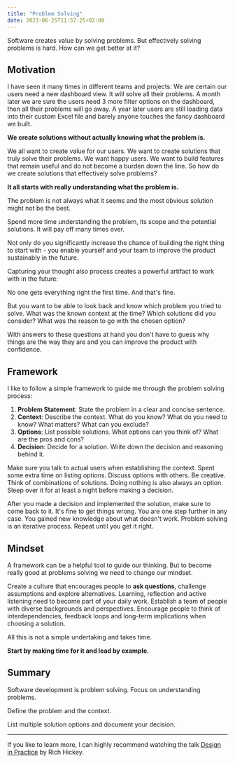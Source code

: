 ```yaml
---
title: "Problem Solving"
date: 2023-06-25T11:57:25+02:00
---
```


Software creates value by solving problems. But effectively solving problems is hard. How can we get better at it?
<!--more-->


## Motivation

I have seen it many times in different teams and projects:
We are certain our users need a new dashboard view. It will solve all their problems.
A month later we are sure the users need 3 more filter options on the dashboard, then all their problems will go away.
A year later users are still loading data into their custom Excel file and barely anyone touches the fancy dashboard we built.

**We create solutions without actually knowing what the problem is.**

We all want to create value for our users. We want to create solutions that truly solve their problems. We want happy users. We want to build features that remain useful and do not become a burden down the line.
So how do we create solutions that effectively solve problems?

**It all starts with really understanding what the problem is.**

The problem is not always what it seems and the most obvious solution might not be the best.

Spend more time understanding the problem, its scope and the potential solutions.
It will pay off many times over.

Not only do you significantly increase the chance of building the right thing to start with - you enable yourself and your team to improve the product sustainably in the future.

Capturing your thought also process creates a powerful artifact to work with in the future:

No one gets everything right the first time. And that's fine.

But you want to be able to look back and know which problem you tried to solve. What was the known context at the time? Which solutions did you consider? What was the reason to go with the chosen option?

With answers to these questions at hand you don't have to guess why things are the way they are and you can improve the product with confidence.


## Framework

I like to follow a simple framework to guide me through the problem solving process:

1. **Problem Statement**: State the problem in a clear and concise sentence.
2. **Context**: Describe the context. What do you know? What do you need to know? What matters? What can you exclude?
3. **Options**: List possible solutions. What options can you think of? What are the pros and cons?
4. **Decision**: Decide for a solution. Write down the decision and reasoning behind it.

Make sure you talk to actual users when establishing the context.
Spent some extra time on listing options. Discuss options with others. Be creative. Think of combinations of solutions. Doing nothing is also always an option.
Sleep over it for at least a night before making a decision.

After you made a decision and implemented the solution, make sure to come back to it.
It's fine to get things wrong. You are one step further in any case. You gained new knowledge about what doesn't work.
Problem solving is an iterative process. Repeat until you get it right.


## Mindset

A framework can be a helpful tool to guide our thinking.
But to become really good at problems solving we need to change our mindset.

Create a culture that encourages people to **ask questions**, challenge assumptions and explore alternatives.
Learning, reflection and active listening need to become part of your daily work.
Establish a team of people with diverse backgrounds and perspectives.
Encourage people to think of interdependencies, feedback loops and long-term implications when choosing a solution.

All this is not a simple undertaking and takes time.

**Start by making time for it and lead by example.**


## Summary

Software development is problem solving. Focus on understanding problems.

Define the problem and the context.

List multiple solution options and document your decision.

-------

If you like to learn more, I can highly recommend watching the talk [Design in Practice](https://www.youtube.com/watch?v=fTtnx1AAJ-c) by Rich Hickey.

